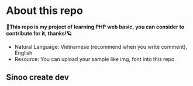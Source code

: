 # About this repo

**🌈This repo is my project of learning PHP web basic, you can consider to contribute for it, thanks!🪐**

- Natural Language: Vietnamese (recommend when you write comment), English
- Resource: You can upload your sample like img, font into this repo

## Sinoo create dev
